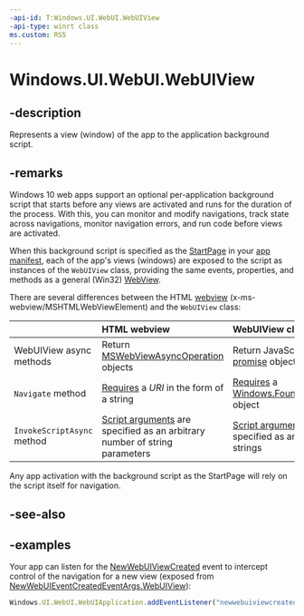 ```yaml
---
-api-id: T:Windows.UI.WebUI.WebUIView
-api-type: winrt class
ms.custom: RS5
---
```


<!-- Class syntax.
public class WebUIView : IWebViewControl
-->

# Windows.UI.WebUI.WebUIView

## -description
Represents a view (window) of the app to the application background script.

## -remarks

Windows 10 web apps support an optional per-application background script that starts before any views are activated and runs for the duration of the process. With this, you can monitor and modify navigations, track state across navigations, monitor navigation errors, and run code before views are activated.

When this background script is specified as the [StartPage](https://docs.microsoft.com/uwp/schemas/appxpackage/appxmanifestschema2010-v2/element-application) in your [app manifest](https://docs.microsoft.com/uwp/schemas/appxpackage/appx-package-manifest), each of the app's views (windows) are exposed to the script as instances of the `WebUIView` class, providing the same events, properties, and methods as a general (Win32) [WebView](../windows.web.ui/webuiview.md).

There are several differences between the HTML [webview](https://docs.microsoft.com/microsoft-edge/hosting/webview) (x-ms-webview/MSHTMLWebViewElement) and the `WebUIView` class:

&nbsp; | HTML webview | WebUIView class 
:--| :-- | :--
WebUIView async methods| Return [MSWebViewAsyncOperation](https://docs.microsoft.com/microsoft-edge/hosting/webview/mswebviewasyncoperation) objects | Return JavaScript [promise](https://developer.mozilla.org/en-US/docs/Web/JavaScript/Reference/Global_Objects/Promise) objects
`Navigate` method | [Requires](https://docs.microsoft.com/microsoft-edge/hosting/webview#navigate) a *URI* in the form of a string | [Requires](./webuiview_navigate_1098085581.md) a [Windows.Foundation.Uri](../windows.foundation/uri.md) object
`InvokeScriptAsync` method | [Script arguments](https://docs.microsoft.com/microsoft-edge/hosting/webview#invokescriptasync) are specified as an arbitrary number of string parameters | [Script arguments](./webuiview_invokescriptasync_1912773610.md) are specified as an array of strings

Any app activation with the background script as the StartPage will rely on the script itself for navigation.

## -see-also

## -examples

Your app can listen for the [NewWebUIViewCreated](../windows.ui.webui/webuiapplication_newwebuiviewcreated.md) event to intercept control of the navigation for a new view (exposed from [NewWebUIEventCreatedEventArgs.WebUIView](.\newwebuiviewcreatedeventargs_webuiview.md)):

```javascript
Windows.UI.WebUI.WebUIApplication.addEventListener("newwebuiviewcreated", newWebUIViewCreatedEventHandler);
```

